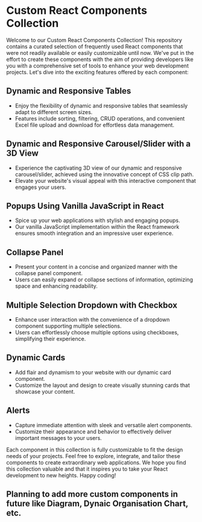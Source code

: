 # Custom React Components Collection 

Welcome to our Custom React Components Collection! This repository contains a curated selection of frequently used React components that were not readily available or easily customizable until now. We've put in the effort to create these components with the aim of providing developers like you with a comprehensive set of tools to enhance your web development projects. Let's dive into the exciting features offered by each component:

## Dynamic and Responsive Tables
- Enjoy the flexibility of dynamic and responsive tables that seamlessly adapt to different screen sizes.
- Features include sorting, filtering, CRUD operations, and convenient Excel file upload and download for effortless data management.

## Dynamic and Responsive Carousel/Slider with a 3D View
- Experience the captivating 3D view of our dynamic and responsive carousel/slider, achieved using the innovative concept of CSS clip path.
- Elevate your website's visual appeal with this interactive component that engages your users.

## Popups Using Vanilla JavaScript in React
- Spice up your web applications with stylish and engaging popups.
- Our vanilla JavaScript implementation within the React framework ensures smooth integration and an impressive user experience.

## Collapse Panel
- Present your content in a concise and organized manner with the collapse panel component.
- Users can easily expand or collapse sections of information, optimizing space and enhancing readability.

## Multiple Selection Dropdown with Checkbox
- Enhance user interaction with the convenience of a dropdown component supporting multiple selections.
- Users can effortlessly choose multiple options using checkboxes, simplifying their experience.

## Dynamic Cards
- Add flair and dynamism to your website with our dynamic card component.
- Customize the layout and design to create visually stunning cards that showcase your content.

## Alerts
- Capture immediate attention with sleek and versatile alert components.
- Customize their appearance and behavior to effectively deliver important messages to your users.

Each component in this collection is fully customizable to fit the design needs of your projects. Feel free to explore, integrate, and tailor these components to create extraordinary web applications. We hope you find this collection valuable and that it inspires you to take your React development to new heights. Happy coding!

## Planning to add more custom components in future like Diagram, Dynaic Organisation Chart, etc.
